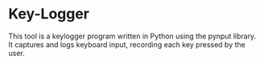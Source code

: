 # Key-Logger
This tool is a keylogger program written in Python using the pynput library. It captures and logs keyboard input, recording each key pressed by the user. 
